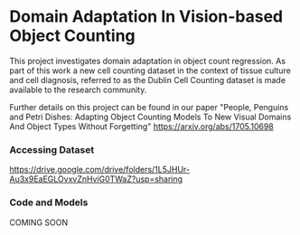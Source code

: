 
# Domain Adaptation In Vision-based Object Counting

This project investigates domain adaptation in object count regression. As part of this work a new cell counting dataset in the context of tissue culture and cell diagnosis, referred to as the Dublin Cell Counting dataset is made available to the research community.

Further details on this project can be found in our paper "People, Penguins and Petri Dishes: Adapting Object Counting Models To New Visual Domains And Object Types Without Forgetting" https://arxiv.org/abs/1705.10698

### Accessing Dataset

https://drive.google.com/drive/folders/1L5JHUr-Au3x9EaEGLOvxvZnHviG0TWaZ?usp=sharing

### Code and Models

COMING SOON



